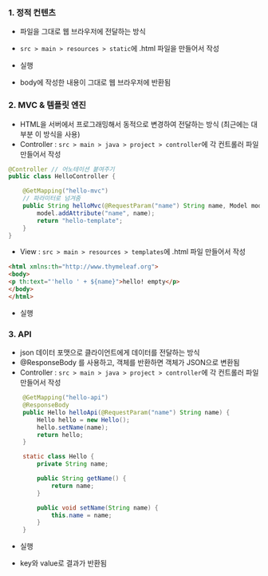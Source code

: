### 1. 정적 컨텐츠
- 파일을 그대로 웹 브라우저에 전달하는 방식
- `src > main > resources > static`에 .html 파일을 만들어서 작성
- 실행

- body에 작성한 내용이 그대로 웹 브라우저에 반환됨

### 2. MVC & 템플릿 엔진
- HTML을 서버에서 프로그래밍해서 동적으로 변경하여 전달하는 방식 (최근에는 대부분 이 방식을 사용)
- Controller : `src > main > java > project > controller`에 각 컨트롤러 파일 만들어서 작성
```java
@Controller // 어노테이션 붙여주기
public class HelloController {

    @GetMapping("hello-mvc")
    // 파라미터로 넘겨줌
    public String helloMvc(@RequestParam("name") String name, Model model) {
        model.addAttribute("name", name);
        return "hello-template";
    }
}
```
- View : `src > main > resources > templates`에 .html 파일 만들어서 작성
```html
<html xmlns:th="http://www.thymeleaf.org">
<body>
<p th:text="'hello ' + ${name}">hello! empty</p>
</body>
</html>
```
- 실행


### 3. API
- json 데이터 포맷으로 클라이언트에게 데이터를 전달하는 방식
- @ResponseBody 를 사용하고, 객체를 반환하면 객체가 JSON으로 변환됨
- Controller : `src > main > java > project > controller`에 각 컨트롤러 파일 만들어서 작성
```java
    @GetMapping("hello-api")
    @ResponseBody
    public Hello helloApi(@RequestParam("name") String name) {
        Hello hello = new Hello();
        hello.setName(name);
        return hello;
    }

    static class Hello {
        private String name;

        public String getName() {
            return name;
        }

        public void setName(String name) {
            this.name = name;
        }
    }
```
- 실행

- key와 value로 결과가 반환됨